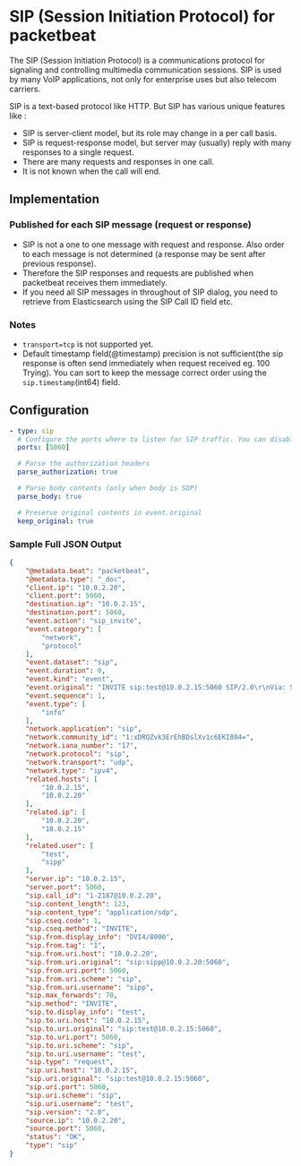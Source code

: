 # SIP (Session Initiation Protocol) for packetbeat

The SIP (Session Initiation Protocol) is a communications protocol for signaling and controlling multimedia communication sessions. SIP is used by many VoIP applications, not only for enterprise uses but also telecom carriers.

SIP is a text-based protocol like HTTP. But SIP has various unique features like :
- SIP is server-client model, but its role may change in a per call basis.
- SIP is request-response model, but server may (usually) reply with many responses to a single request.
- There are many requests and responses in one call.
- It is not known when the call will end.

## Implementation

### Published for each SIP message (request or response)

- SIP is not a one to one message with request and response. Also order to each message is not determined (a response may be sent after previous response).
- Therefore the SIP responses and requests are published when packetbeat receives them immediately.
- If you need all SIP messages in throughout of SIP dialog, you need to retrieve from Elasticsearch using the SIP Call ID field etc.

### Notes
* ``transport=tcp`` is not supported yet.
* Default timestamp field(@timestamp) precision is not sufficient(the sip response is often send immediately when request received eg. 100 Trying). You can sort to keep the message correct order using the ``sip.timestamp``(int64) field.

## Configuration

```yaml
- type: sip
  # Configure the ports where to listen for SIP traffic. You can disable the SIP protocol by commenting out the list of ports.
  ports: [5060]

  # Parse the authorization headers
  parse_authorization: true

  # Parse body contents (only when body is SDP)
  parse_body: true

  # Preserve original contents in event.original
  keep_original: true
```

### Sample Full JSON Output

```json
{
    "@metadata.beat": "packetbeat",
    "@metadata.type": "_doc",
    "client.ip": "10.0.2.20",
    "client.port": 5060,
    "destination.ip": "10.0.2.15",
    "destination.port": 5060,
    "event.action": "sip_invite",
    "event.category": [
        "network",
        "protocol"
    ],
    "event.dataset": "sip",
    "event.duration": 0,
    "event.kind": "event",
    "event.original": "INVITE sip:test@10.0.2.15:5060 SIP/2.0\r\nVia: SIP/2.0/UDP 10.0.2.20:5060;branch=z9hG4bK-2187-1-0\r\nFrom: \"DVI4/8000\" <sip:sipp@10.0.2.20:5060>;tag=1\r\nTo: test <sip:test@10.0.2.15:5060>\r\nCall-ID: 1-2187@10.0.2.20\r\nCSeq: 1 INVITE\r\nContact: sip:sipp@10.0.2.20:5060\r\nMax-Forwards: 70\r\nContent-Type: application/sdp\r\nContent-Length:   123\r\n\r\nv=0\r\no=- 42 42 IN IP4 10.0.2.20\r\ns=-\r\nc=IN IP4 10.0.2.20\r\nt=0 0\r\nm=audio 6000 RTP/AVP 5\r\na=rtpmap:5 DVI4/8000\r\na=recvonly\r\n",
    "event.sequence": 1,
    "event.type": [
        "info"
    ],
    "network.application": "sip",
    "network.community_id": "1:xDRQZvk3ErEhBDslXv1c6EKI804=",
    "network.iana_number": "17",
    "network.protocol": "sip",
    "network.transport": "udp",
    "network.type": "ipv4",
    "related.hosts": [
        "10.0.2.15",
        "10.0.2.20"
    ],
    "related.ip": [
        "10.0.2.20",
        "10.0.2.15"
    ],
    "related.user": [
        "test",
        "sipp"
    ],
    "server.ip": "10.0.2.15",
    "server.port": 5060,
    "sip.call_id": "1-2187@10.0.2.20",
    "sip.content_length": 123,
    "sip.content_type": "application/sdp",
    "sip.cseq.code": 1,
    "sip.cseq.method": "INVITE",
    "sip.from.display_info": "DVI4/8000",
    "sip.from.tag": "1",
    "sip.from.uri.host": "10.0.2.20",
    "sip.from.uri.original": "sip:sipp@10.0.2.20:5060",
    "sip.from.uri.port": 5060,
    "sip.from.uri.scheme": "sip",
    "sip.from.uri.username": "sipp",
    "sip.max_forwards": 70,
    "sip.method": "INVITE",
    "sip.to.display_info": "test",
    "sip.to.uri.host": "10.0.2.15",
    "sip.to.uri.original": "sip:test@10.0.2.15:5060",
    "sip.to.uri.port": 5060,
    "sip.to.uri.scheme": "sip",
    "sip.to.uri.username": "test",
    "sip.type": "request",
    "sip.uri.host": "10.0.2.15",
    "sip.uri.original": "sip:test@10.0.2.15:5060",
    "sip.uri.port": 5060,
    "sip.uri.scheme": "sip",
    "sip.uri.username": "test",
    "sip.version": "2.0",
    "source.ip": "10.0.2.20",
    "source.port": 5060,
    "status": "OK",
    "type": "sip"
}
```

